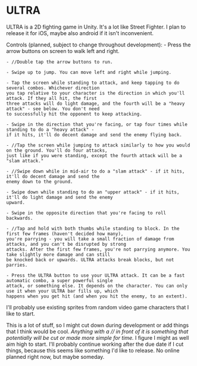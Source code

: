 # ULTRA

ULTRA is a 2D fighting game in Unity. It's a lot like Street Fighter. I plan to release it for iOS, maybe also android if it isn't inconvenient.

Controls (planned, subject to change throughout development):
    - Press the arrow buttons on screen to walk left and right.

    - //Double tap the arrow buttons to run.

    - Swipe up to jump. You can move left and right while jumping.

    - Tap the screen while standing to attack, and keep tapping to do several combos. Whichever direction
    you tap relative to your character is the direction in which you'll attack. If they all hit, the first 
    three attacks will do light damage, and the fourth will be a "heavy attack" - see below. You don't need 
    to successfully hit the opponent to keep attacking.

    - Swipe in the direction that you're facing, or tap four times while standing to do a "heavy attack" - 
    if it hits, it'll do decent damage and send the enemy flying back.

    - //Tap the screen while jumping to attack similarly to how you would on the ground. You'll do four attacks, 
    just like if you were standing, except the fourth attack will be a "slam attack." 

    - //Swipe down while in mid-air to do a "slam attack" - if it hits, it'll do decent damage and send the 
    enemy down to the ground.   
 
    - Swipe down while standing to do an "upper attack" - if it hits, it'll do light damage and send the enemy 
    upward.

    - Swipe in the opposite direction that you're facing to roll backwards.
    
    - //Tap and hold with both thumbs while standing to block. In the first few frames (haven't decided how many),
    you're parrying - you will take a small fraction of damage from attacks, and you can't be disrupted by strong 
    attacks. After the first few frames, you're not parrying anymore. You take slightly more damage and can still 
    be knocked back or upwards. ULTRA attacks break blocks, but not parries. 

    - Press the ULTRA button to use your ULTRA attack. It can be a fast automatic combo, a super powerful single 
    attack, or something else. It depends on the character. You can only use it when your ULTRA bar fills up, which 
    happens when you get hit (and when you hit the enemy, to an extent).


I'll probably use existing sprites from random video game characters that I like to start.

This is a lot of stuff, so I might cut down during development or add things that I think would be cool. *Anything with a // in front of it is something that potentially will be cut or made more simple for time.* I figure I might as well aim high to start. I'll probably continue working after the due date if I cut things, because this seems like something I'd like to release. No online planned right now, but maybe someday.
